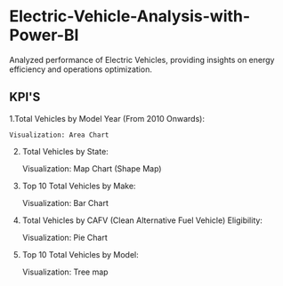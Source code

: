 # Electric-Vehicle-Analysis-with-Power-BI
Analyzed performance of Electric Vehicles, providing insights on energy efficiency and operations optimization.

 ## KPI'S

  1.Total Vehicles by Model Year (From 2010 Onwards):

    Visualization: Area Chart
  
 2. Total Vehicles by State:

    Visualization: Map Chart (Shape Map) 

 3. Top 10 Total Vehicles by Make:

    Visualization: Bar Chart 

 4. Total Vehicles by CAFV (Clean Alternative Fuel Vehicle) Eligibility:

    Visualization: Pie Chart 

5. Top 10 Total Vehicles by Model:

   Visualization: Tree map

   
